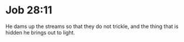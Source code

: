 # Job 28:11

He dams up the streams so that they do not trickle, and the thing that is hidden he brings out to light.
